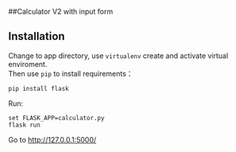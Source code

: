 
##Calculator V2 with input form



## Installation
Change to app directory, use `virtualenv` create and activate virtual enviroment.  
Then use `pip` to install requirements：  
```
pip install flask
```
Run:  
```
set FLASK_APP=calculator.py    
flask run
```

Go to http://127.0.0.1:5000/